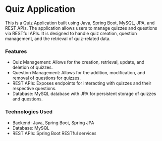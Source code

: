 # Quiz Application
This is a Quiz Application built using Java, Spring Boot, MySQL, JPA, and REST APIs. The application allows users to manage quizzes and questions via RESTful APIs. It is designed to handle quiz creation, question management, and the retrieval of quiz-related data.

### Features
* Quiz Management: Allows for the creation, retrieval, update, and deletion of quizzes.
* Question Management: Allows for the addition, modification, and removal of questions for quizzes.
* REST APIs: Exposes endpoints for interacting with quizzes and their respective questions.
* Database: MySQL database with JPA for persistent storage of quizzes and questions.
### Technologies Used
* Backend: Java, Spring Boot, Spring JPA
* Database: MySQL
* REST APIs: Spring Boot RESTful services
